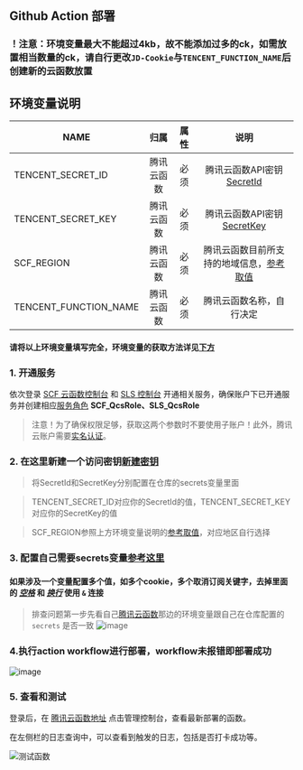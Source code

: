 ## Github Action 部署

### ！注意：环境变量最大不能超过4kb，故不能添加过多的ck，如需放置相当数量的ck，请自行更改`JD-Cookie`与`TENCENT_FUNCTION_NAME`后创建新的云函数放置


## 环境变量说明


| NAME | 归属                         | 属性                       | 说明                                                                            |
| ---- | :------------------------------: | :-------------------------: | :-------------------------------------------------------------------------------: |
| TENCENT_SECRET_ID     | 腾讯云函数     | 必须                      |腾讯云函数API密钥 [SecretId](https://console.cloud.tencent.com/cam/capi)  |
| TENCENT_SECRET_KEY    | 腾讯云函数     | 必须                      |腾讯云函数API密钥 [SecretKey](https://console.cloud.tencent.com/cam/capi)  |
| SCF_REGION            | 腾讯云函数     | 必须                      |腾讯云函数目前所支持的地域信息，[参考取值](https://cloud.tencent.com/document/product/583/17299)  |
| TENCENT_FUNCTION_NAME | 腾讯云函数     | 必须                      |腾讯云函数名称，自行决定  |

#### 请将以上环境变量填写完全，环境变量的获取方法详见[下方](https://github.com/ZFeng3242/JD-haoyangmao/blob/main/TencentScf/tencentscf.md#2-%E5%9C%A8%E8%BF%99%E9%87%8C%E6%96%B0%E5%BB%BA%E4%B8%80%E4%B8%AA%E8%AE%BF%E9%97%AE%E5%AF%86%E9%92%A5%E6%96%B0%E5%BB%BA%E5%AF%86%E9%92%A5)



### 1. 开通服务

依次登录 [SCF 云函数控制台](https://console.cloud.tencent.com/scf) 和 [SLS 控制台](https://console.cloud.tencent.com/sls) 开通相关服务，确保账户下已开通服务并创建相应[服务角色](https://console.cloud.tencent.com/cam/role) **SCF_QcsRole、SLS_QcsRole**

> 注意！为了确保权限足够，获取这两个参数时不要使用子账户！此外，腾讯云账户需要[实名认证](https://console.cloud.tencent.com/developer/auth)。



### 2. 在这里新建一个访问密钥[新建密钥](https://console.cloud.tencent.com/cam/capi)

> 将SecretId和SecretKey分别配置在仓库的secrets变量里面

> TENCENT_SECRET_ID对应你的SecretId的值，TENCENT_SECRET_KEY对应你的SecretKey的值
 
> SCF_REGION参照上方环境变量说明的[参考取值](https://cloud.tencent.com/document/product/583/17299)，对应地区自行选择



### 3. 配置自己需要secrets变量[参考这里](githubAction.md)

#### 如果涉及一个变量配置多个值，如多个cookie，多个取消订阅关键字，去掉里面的 *__[空格]()__* 和 __*[换行]()*__ 使用 `&` 连接   

> 排查问题第一步先看自己[腾讯云函数](https://console.cloud.tencent.com/scf/list-detail?rid=5&ns=default&id=scf-jdscript)那边的环境变量跟自己在仓库配置的 `secrets` 是否一致
![image](https://user-images.githubusercontent.com/6993269/99937191-06617680-2da0-11eb-99ea-033f2c655683.png)



### 4.执行action workflow进行部署，workflow未报错即部署成功
![image](https://user-images.githubusercontent.com/6993269/99513289-6a152980-29c5-11eb-9266-3f56ba13d3b2.png)



### 5. 查看和测试
登录后，在 [腾讯云函数地址](https://console.cloud.tencent.com/scf/index) 点击管理控制台，查看最新部署的函数。

在左侧栏的日志查询中，可以查看到触发的日志，包括是否打卡成功等。

![测试函数](https://user-images.githubusercontent.com/6993269/99628053-5a9eea80-2a70-11eb-906f-f1d5ea2bfa3a.png)
